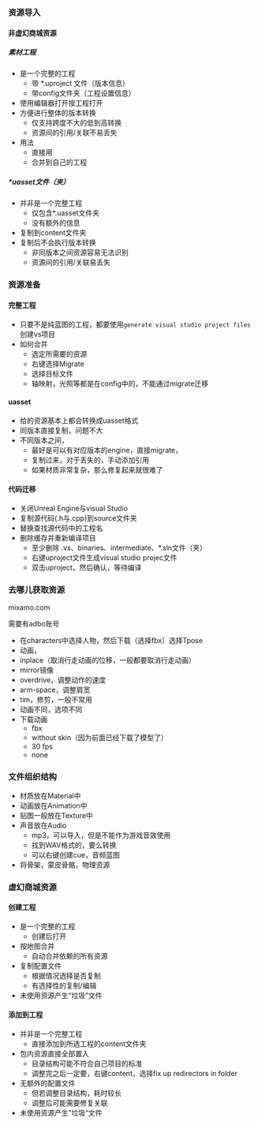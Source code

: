 ### 资源导入

#### 非虚幻商城资源

##### 素材工程

+ 是一个完整的工程
  + 带 *.uproject 文件（版本信息）
  + 带config文件夹（工程设置信息）
+ 使用编辑器打开按工程打开
+ 方便进行整体的版本转换
  + 仅支持跨度不大的低到高转换
  + 资源间的引用/关联不易丢失
+ 用法
  + 直接用
  + 合并到自己的工程



##### *uasset文件（夹）

+ 并非是一个完整工程
  + 仅包含*.uasset文件夹
  + 没有额外的信息
+ 复制到content文件夹
+ 复制后不会执行版本转换
  + 非同版本之间资源容易无法识别
  + 资源间的引用/关联易丢失



### 资源准备

#### 完整工程

+ 只要不是纯蓝图的工程，都要使用`generate visual studio project files`创建vs项目
+ 如何合并
  + 选定所需要的资源
  + 右键选择Migrate
  + 选择目标文件
  + 轴映射，光照等都是在config中的，不能通过migrate迁移

#### uasset

+ 给的资源基本上都会转换成uasset格式
+ 同版本直接复制，问题不大
+ 不同版本之间，
  + 最好是可以有对应版本的engine，直接migrate，
  + 复制过来，对于丢失的，手动添加引用
  + 如果材质非常复杂，那么修复起来就很难了



#### 代码迁移

+  关闭Unreal Engine与visual Studio
+ 复制源代码(.h与.cpp)到source文件夹
+ 替换查找源代码中的工程名
+ 删除缓存并重新编译项目
  + 至少删除 .vs、binaries、intermediate、*.sln文件（夹）
  + 右键uproject文件生成visual studio projec文件
  + 双击uproject，然后确认，等待编译



### 去哪儿获取资源

mixamo.com

需要有adbo账号

+ 在characters中选择人物，然后下载（选择fbx）选择Tpose
+  动画，
  + inplace（取消行走动画的位移，一般都要取消行走动画）
  + mirror镜像
  + overdrive，调整动作的速度
  + arm-space，调整肩宽
  + tim，修剪，一般不常用
  + 动画不同，选项不同
+ 下载动画
  + fbx
  + without skin（因为前面已经下载了模型了）
  + 30 fps
  + none



### 文件组织结构

+  材质放在Material中
+ 动画放在Animation中
+ 贴图一般放在Texture中
+ 声音放在Audio
  + mp3，可以导入，但是不能作为游戏音效使用
  +  找到WAV格式的，要么转换
  + 可以右键创建cue，音频蓝图
+ 将骨架，蒙皮骨骼，物理资源



### 虚幻商城资源 

#### 创建工程

+ 是一个完整的工程
  + 创建后打开
+ 按地图合并
  + 自动合并依赖的所有资源
+ 复制配置文件
  + 根据情况选择是否复制
  + 有选择性的复制/编辑
+ 未使用资源产生“垃圾”文件



#### 添加到工程

+ 并非是一个完整工程
  + 直接添加到所选工程的content文件夹
+ 包内资源直接全部置入
  + 目录结构可能不符合自己项目的标准
  + 调整完之后一定要，右键content，选择fix up redirectors in folder
+ 无额外的配置文件
  + 但若调整目录结构，耗时较长
  + 调整后可能需要修复关联
+ 未使用资源产生”垃圾“文件
